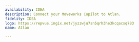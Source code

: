 ```yaml
---
availability: IDEA
description: Connect your Moveworks Copilot to Atlan.
fidelity: IDEA
logo: https://repvue.imgix.net/jyzzwju7sn5qrh3he3kcqacsq783
name: Atlan

---
```

